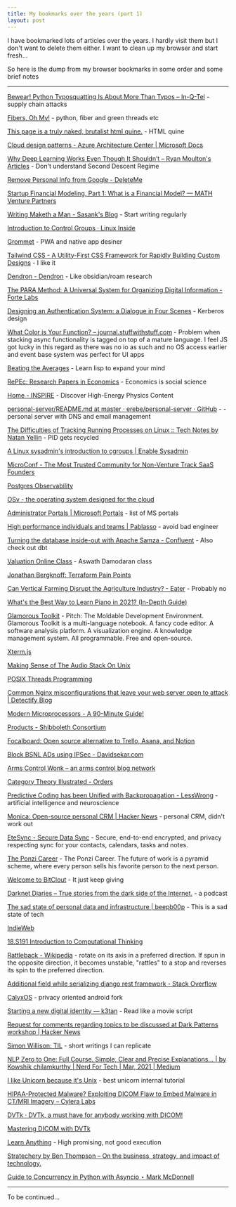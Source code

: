 ```yaml
---
title: My bookmarks over the years (part 1)
layout: post
---
```


I have bookmarked lots of articles over the years. I hardly visit them but I don't want to delete them either. I want to clean up my browser and start fresh...

So here is the dump from my browser bookmarks in some order and some brief notes

---

[Bewear! Python Typosquatting Is About More Than Typos – In-Q-Tel](https://www.iqt.org/bewear-python-typosquatting-is-about-more-than-typos/) - supply chain attacks

[Fibers, Oh My!](https://graphitemaster.github.io/fibers/) - python, fiber and green threads etc

[This page is a truly naked, brutalist html quine.](https://secretgeek.github.io/html_wysiwyg/html.html) - HTML quine

[Cloud design patterns - Azure Architecture Center \| Microsoft Docs](https://docs.microsoft.com/en-us/azure/architecture/patterns/)

[Why Deep Learning Works Even Though It Shouldn’t – Ryan Moulton's Articles](https://moultano.wordpress.com/2020/10/18/why-deep-learning-works-even-though-it-shouldnt/) - Don't understand Second Descent Regime

[Remove Personal Info from Google - DeleteMe](https://joindeleteme.com/)

[Startup Financial Modeling, Part 1: What is a Financial Model? — MATH Venture Partners](https://www.mathventurepartners.com/blog/2016/9/15/startup-financial-modeling-part-1-what-is-a-financial-model)

[Writing Maketh a Man - Sasank's Blog](https://chsasank.github.io/writing-maketh-man.html) - Start writing regularly

[Introduction to Control Groups · Linux Inside](https://0xax.gitbooks.io/linux-insides/content/Cgroups/linux-cgroups-1.html)


[Grommet](https://v2.grommet.io/) - PWA and native app desiner

[Tailwind CSS - A Utility-First CSS Framework for Rapidly Building Custom Designs](https://tailwindcss.com/) - I like it

[Dendron - Dendron](https://www.dendron.so/) - Like obsidian/roam research

[The PARA Method: A Universal System for Organizing Digital Information - Forte Labs](https://fortelabs.co/blog/para/)

[Designing an Authentication System: a Dialogue in Four Scenes](https://web.mit.edu/kerberos/www/dialogue.html) - Kerberos design

[What Color is Your Function? – journal.stuffwithstuff.com](https://journal.stuffwithstuff.com/2015/02/01/what-color-is-your-function/) - Problem when stacking async functionality is tagged on top of a mature language. I feel JS got lucky in this regard as there was no io as such and no OS access earlier and event base system was perfect for UI apps

[Beating the Averages](http://www.paulgraham.com/avg.html) - Learn lisp to expand your mind

[RePEc: Research Papers in Economics](http://www.repec.org/) - Economics is social science

[Home - INSPIRE](https://inspirehep.net/) - Discover High-Energy Physics Content

[personal-server/README.md at master · erebe/personal-server · GitHub](https://github.com/erebe/personal-server/blob/master/README.md#background) - - personal server with DNS and email management

[The Difficulties of Tracking Running Processes on Linux :: Tech Notes by Natan Yellin](https://natanyellin.com/posts/tracking-running-processes-on-linux/) - PID gets recycled

[A Linux sysadmin's introduction to cgroups \| Enable Sysadmin](https://www.redhat.com/sysadmin/cgroups-part-one)

[MicroConf - The Most Trusted Community for Non-Venture Track SaaS Founders](https://microconf.com/)

[Postgres Observability](https://pgstats.dev/)

[OSv - the operating system designed for the cloud](http://osv.io/)

[Administrator Portals \| Microsoft Portals](https://msportals.xyz/) - list of MS portals

[High performance individuals and teams \| Pablasso](https://pablasso.com/high-performance-individuals-and-teams/) - avoid bad engineer

[Turning the database inside-out with Apache Samza - Confluent](https://www.confluent.io/blog/turning-the-database-inside-out-with-apache-samza/) - Also check out dbt

[Valuation Online Class](http://pages.stern.nyu.edu/~adamodar/New_Home_Page/webcastvalonline.htm) - Aswath Damodaran class

[Jonathan Bergknoff: Terraform Pain Points](https://jonathan.bergknoff.com/journal/terraform-pain-points/)

[Can Vertical Farming Disrupt the Agriculture Industry? - Eater](https://www.eater.com/2018/7/3/17531192/vertical-farming-agriculture-hydroponic-greens) - Probably no

[What's the Best Way to Learn Piano in 2021? (In-Depth Guide)](https://www.pianodreamers.com/ways-to-learn-piano/)

[Glamorous Toolkit](https://gtoolkit.com/) - Pitch: 
The Moldable Development Environment. Glamorous Toolkit is a multi-language notebook. A fancy code editor. A software analysis platform. A visualization engine. A knowledge management system. All programmable. Free and open-source.


[Xterm.js](https://xtermjs.org/)

[Making Sense of The Audio Stack On Unix](https://venam.nixers.net/blog/unix/2021/02/07/audio-stack.html)

[POSIX Threads Programming](https://computing.llnl.gov/tutorials/pthreads/)

[Common Nginx misconfigurations that leave your web server open to attack \| Detectify Blog](https://blog.detectify.com/2020/11/10/common-nginx-misconfigurations/)

[Modern Microprocessors - A 90-Minute Guide!](http://www.lighterra.com/papers/modernmicroprocessors/)

[Products - Shibboleth Consortium](https://www.shibboleth.net/products/)

[Focalboard: Open source alternative to Trello, Asana, and Notion](https://www.focalboard.com/)

[Block BSNL ADs using IPSec - Davidsekar.com](https://davidsekar.com/misc/block-bsnl-ads-using-ipsec)

[Arms Control Wonk – an arms control blog network](https://www.armscontrolwonk.com/)

[Category Theory Illustrated - Orders](https://boris-marinov.github.io/category-theory-illustrated/04_order/)

[Predictive Coding has been Unified with Backpropagation - LessWrong](https://www.lesswrong.com/posts/JZZENevaLzLLeC3zn/predictive-coding-has-been-unified-with-backpropagation) - artificial intelligence and neuroscience

[Monica: Open-source personal CRM \| Hacker News](https://news.ycombinator.com/item?id=21850155) - personal CRM, didn't work out

[EteSync - Secure Data Sync](https://www.etesync.com/) - Secure, end-to-end encrypted, and privacy respecting sync for your contacts, calendars, tasks and notes.

[The Ponzi Career](https://www.drorpoleg.com/the-ponzi-career/) - The Ponzi Career. The future of work is a pyramid scheme, where every person sells his favorite person to the next person. 

[Welcome to BitClout](https://bitclout.com/) - It just keep giving

[Darknet Diaries – True stories from the dark side of the Internet.](https://darknetdiaries.com/) - a podcast

[The sad state of personal data and infrastructure \| beepb00p](https://beepb00p.xyz/sad-infra.html#data_is_trapped) - This is a sad state of tech

[IndieWeb](https://indieweb.org/)

[18.S191 Introduction to Computational Thinking](https://computationalthinking.mit.edu/Fall20/)

[Rattleback - Wikipedia](https://en.wikipedia.org/wiki/Rattleback) - rotate on its axis in a preferred direction. If spun in the opposite direction, it becomes unstable, "rattles" to a stop and reverses its spin to the preferred direction. 

[Additional field while serializing django rest framework - Stack Overflow](https://stackoverflow.com/questions/22677070/additional-field-while-serializing-django-rest-framework)

[CalyxOS](https://calyxos.org/) - privacy oriented android fork

[Starting a new digital identity — k3tan](https://k3tan.com/starting-a-new-digital-identity) - Read like a movie script

[Request for comments regarding topics to be discussed at Dark Patterns workshop \| Hacker News](https://news.ycombinator.com/item?id=27017041)

[Simon Willison: TIL](https://til.simonwillison.net/) - short writings I can replicate

[NLP Zero to One: Full Course. Simple, Clear and Precise Explanations… \| by Kowshik chilamkurthy \| Nerd For Tech \| Mar, 2021 \| Medium](https://medium.com/nerd-for-tech/nlp-zero-to-one-full-course-4f8e1902c379)

[I like Unicorn because it's Unix](https://tomayko.com/blog/2009/unicorn-is-unix) - best unicorn internal tutorial

[HIPAA-Protected Malware? Exploiting DICOM Flaw to Embed Malware in CT/MRI Imagery – Cylera Labs](https://researchcylera.wpcomstaging.com/2019/04/16/pe-dicom-medical-malware/)

[DVTk · DVTk, a must have for anybody working with DICOM!](https://www.dvtk.org/)

[Mastering DICOM with DVTk](https://www.ncbi.nlm.nih.gov/pmc/articles/PMC2039858/)

[Learn Anything](https://learn-anything.xyz/) - High promising, not good execution

[Stratechery by Ben Thompson – On the business, strategy, and impact of technology.](https://stratechery.com/)

[Guide to Concurrency in Python with Asyncio ⋆ Mark McDonnell](https://www.integralist.co.uk/posts/python-asyncio/)

---
To be continued...
